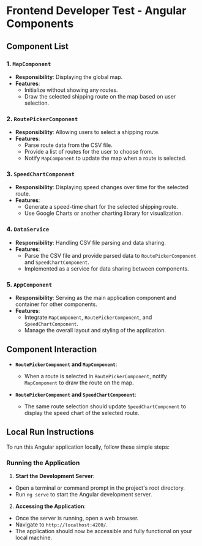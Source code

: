 # Frontend Developer Test - Angular Components

## Component List

### 1. `MapComponent`

- **Responsibility**: Displaying the global map.
- **Features**:
  - Initialize without showing any routes.
  - Draw the selected shipping route on the map based on user selection.

### 2. `RoutePickerComponent`

- **Responsibility**: Allowing users to select a shipping route.
- **Features**:
  - Parse route data from the CSV file.
  - Provide a list of routes for the user to choose from.
  - Notify `MapComponent` to update the map when a route is selected.

### 3. `SpeedChartComponent`

- **Responsibility**: Displaying speed changes over time for the selected route.
- **Features**:
  - Generate a speed-time chart for the selected shipping route.
  - Use Google Charts or another charting library for visualization.

### 4. `DataService`

- **Responsibility**: Handling CSV file parsing and data sharing.
- **Features**:
  - Parse the CSV file and provide parsed data to `RoutePickerComponent` and `SpeedChartComponent`.
  - Implemented as a service for data sharing between components.

### 5. `AppComponent`

- **Responsibility**: Serving as the main application component and container for other components.
- **Features**:
  - Integrate `MapComponent`, `RoutePickerComponent`, and `SpeedChartComponent`.
  - Manage the overall layout and styling of the application.

## Component Interaction

- **`RoutePickerComponent` and `MapComponent`**:
  - When a route is selected in `RoutePickerComponent`, notify `MapComponent` to draw the route on the map.

- **`RoutePickerComponent` and `SpeedChartComponent`**:
  - The same route selection should update `SpeedChartComponent` to display the speed chart of the selected route.


## Local Run Instructions

To run this Angular application locally, follow these simple steps:

### Running the Application

1. **Start the Development Server**:
  - Open a terminal or command prompt in the project's root directory.
  - Run `ng serve` to start the Angular development server.

2. **Accessing the Application**:
  - Once the server is running, open a web browser.
  - Navigate to `http://localhost:4200/`.
  - The application should now be accessible and fully functional on your local machine.
